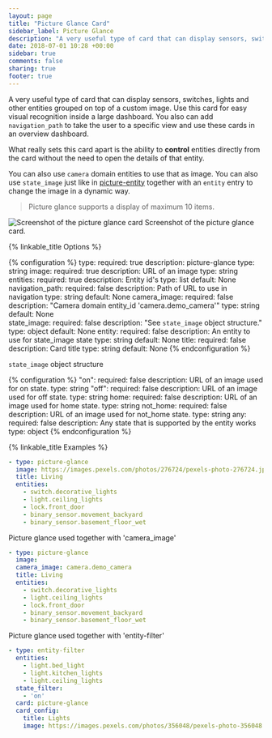 ```yaml
---
layout: page
title: "Picture Glance Card"
sidebar_label: Picture Glance
description: "A very useful type of card that can display sensors, switches, lights and other entities grouped on top of a custom image. Use this card for easy visual recognition inside a large dashboard."
date: 2018-07-01 10:28 +00:00
sidebar: true
comments: false
sharing: true
footer: true
---
```


A very useful type of card that can display sensors, switches, lights and other entities grouped on top of a custom image. Use this card for easy visual recognition inside a large dashboard. You also can add `navigation_path` to take the user to a specific view and use these cards in an overview dashboard.

What really sets this card apart is the ability to **control** entities directly from the card without the need to open the details of that entity.

You can also use `camera` domain entities to use that as image. You can also use `state_image` just like in [picture-entity](/lovelace/picture-entity/) together with an `entity` entry to change the image in a dynamic way.

> Picture glance supports a display of maximum 10 items.

<p class='img'>
<img src='/images/lovelace/lovelace_picture_glance.gif' alt='Screenshot of the picture glance card'>
Screenshot of the picture glance card.
</p>

{% linkable_title Options %}

{% configuration %}
type:
  required: true
  description: picture-glance
  type: string
image:
  required: true
  description: URL of an image
  type: string
entities:
  required: true
  description: Entity id's
  type: list
  default: None
navigation_path:
  required: false
  description: Path of URL to use in navigation
  type: string
  default: None
camera_image:
  required: false
  description: "Camera domain entity_id 'camera.demo_camera'"
  type: string
  default: None  
state_image:
  required: false
  description: "See `state_image` object structure."
  type: object
  default: None
entity:
  required: false
  description: An entity to use for state_image state
  type: string
  default: None
title:
  required: false
  description: Card title
  type: string
  default: None
{% endconfiguration %}

`state_image` object structure

{% configuration %}
"on":
  required: false
  description: URL of an image used for on state.
  type: string
"off":
  required: false
  description: URL of an image used for off state.
  type: string
home:
  required: false
  description: URL of an image used for home state.
  type: string
not_home:
  required: false
  description: URL of an image used for not_home state.
  type: string
any:
  required: false
  description: Any state that is supported by the entity works
  type: object
{% endconfiguration %}

{% linkable_title Examples %}

```yaml
- type: picture-glance
  image: https://images.pexels.com/photos/276724/pexels-photo-276724.jpeg?auto=compress&cs=tinysrgb&dpr=2&h=240&w=495
  title: Living
  entities:
    - switch.decorative_lights
    - light.ceiling_lights
    - lock.front_door
    - binary_sensor.movement_backyard
    - binary_sensor.basement_floor_wet
```

Picture glance used together with 'camera_image'
```yaml
- type: picture-glance
  image:
  camera_image: camera.demo_camera
  title: Living
  entities:
    - switch.decorative_lights
    - light.ceiling_lights
    - lock.front_door
    - binary_sensor.movement_backyard
    - binary_sensor.basement_floor_wet
```

Picture glance used together with 'entity-filter'
```yaml
- type: entity-filter
  entities:
    - light.bed_light
    - light.kitchen_lights
    - light.ceiling_lights
  state_filter:
    - 'on'
  card: picture-glance
  card_config:
    title: Lights
    image: https://images.pexels.com/photos/356048/pexels-photo-356048.jpeg?auto=compress&cs=tinysrgb&dpr=2&h=295&w=490
```
